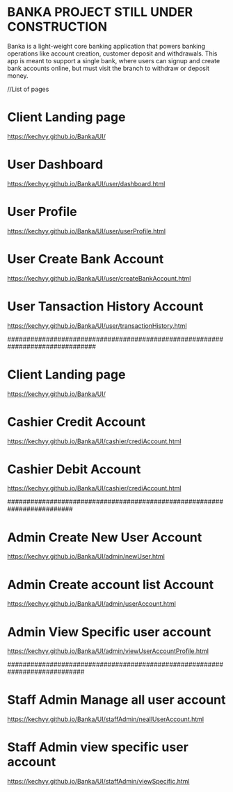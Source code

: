 # BANKA PROJECT  STILL UNDER CONSTRUCTION
Banka is a light-weight core banking application that powers banking operations like account creation, customer deposit and withdrawals. This app is meant to support a single bank, where users can signup and create bank accounts online, but must visit the branch to withdraw or deposit money.


//List of pages

# Client Landing page 
https://kechyy.github.io/Banka/UI/

# User Dashboard 
https://kechyy.github.io/Banka/UI/user/dashboard.html

# User Profile  
https://kechyy.github.io/Banka/UI/user/userProfile.html

# User Create Bank Account 
https://kechyy.github.io/Banka/UI/user/createBankAccount.html

# User Tansaction History Account 
https://kechyy.github.io/Banka/UI/user/transactionHistory.html


###############################################################################

# Client Landing page 
https://kechyy.github.io/Banka/UI/


# Cashier Credit Account 
https://kechyy.github.io/Banka/UI/cashier/crediAccount.html

# Cashier Debit Account 
https://kechyy.github.io/Banka/UI/cashier/crediAccount.html

#########################################################################

# Admin Create New User Account 
https://kechyy.github.io/Banka/UI/admin/newUser.html

# Admin Create account list Account 
https://kechyy.github.io/Banka/UI/admin/userAccount.html

# Admin View Specific user account
https://kechyy.github.io/Banka/UI/admin/viewUserAccountProfile.html

############################################################################

# Staff Admin Manage all user account 
https://kechyy.github.io/Banka/UI/staffAdmin/neallUserAccount.html

# Staff Admin view specific user account
https://kechyy.github.io/Banka/UI/staffAdmin/viewSpecific.html


